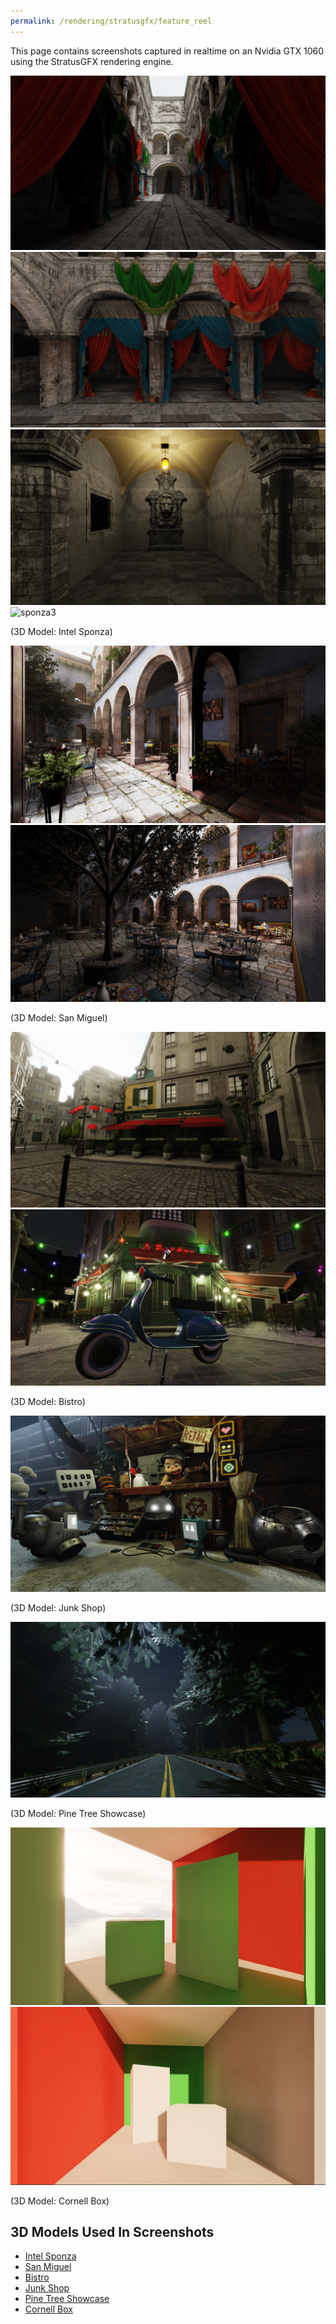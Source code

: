 ```yaml
---
permalink: /rendering/stratusgfx/feature_reel
---
```


This page contains screenshots captured in realtime on an Nvidia GTX 1060 using the StratusGFX rendering engine.

![sponza1](/assets/v0.10/SponzaGI_Front.png)
![sponza2](/assets/v0.10/SponzaGI.png)
![sponza3](/assets/v0.10/SponzaNight5.png)
![sponza3](/assets/v0.10/Sponza_Door.png)

(3D Model: Intel Sponza)

![sanmiguel1](/assets/v0.10/FinalAfterPostProcessing.png)
![sanmiguel2](/assets/v0.10/SanMiguel_GI2.0.png)

(3D Model: San Miguel)

![bistro1](/assets/v0.10/Bistro1.png)
![bistro2](/assets/v0.10/Bistro2.png)

(3D Model: Bistro)

![junkshop](/assets/v0.10/JunkShop.png)

(3D Model: Junk Shop)

![forest](/assets/v0.10/Forest.png)

(3D Model: Pine Tree Showcase)

![cornell1](/assets/v0.10/Cornell_Back.png)
![cornell2](/assets/v0.10/Cornell_Front.png)

(3D Model: Cornell Box)

## 3D Models Used In Screenshots

* [Intel Sponza](https://www.intel.com/content/www/us/en/developer/topic-technology/graphics-research/samples.html)
* [San Miguel](https://casual-effects.com/data/)
* [Bistro](https://developer.nvidia.com/orca/amazon-lumberyard-bistro)
* [Junk Shop](https://cloud.blender.org/p/gallery/5dd6d7044441651fa3decb56)
* [Pine Tree Showcase](https://sketchfab.com/3d-models/pine-tree-showcase-bc529efa314344b9b2ca6c3fedff7b03)
* [Cornell Box](https://sketchfab.com/3d-models/cornell-box-original-0d18de8d108c4c9cab1a4405698cc6b6)